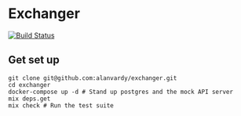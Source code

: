 # Exchanger

[![Build Status](https://github.com/alanvardy/exchanger/workflows/ex_check/badge.svg)](https://github.com/alanvardy/exchanger)

## Get set up

```
git clone git@github.com:alanvardy/exchanger.git
cd exchanger
docker-compose up -d # Stand up postgres and the mock API server
mix deps.get
mix check # Run the test suite
```
